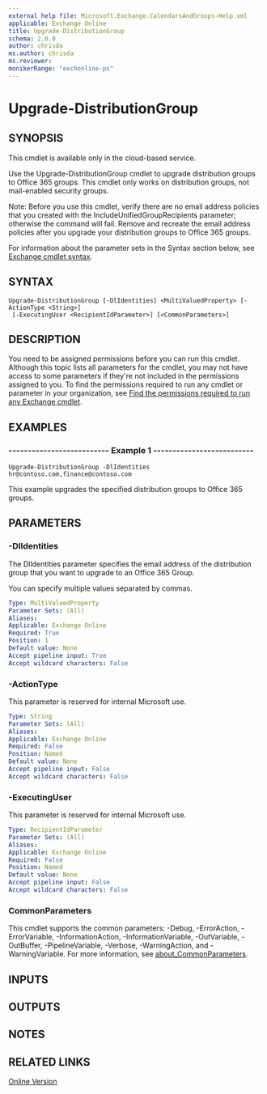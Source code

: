 ```yaml
---
external help file: Microsoft.Exchange.CalendarsAndGroups-Help.xml
applicable: Exchange Online
title: Upgrade-DistributionGroup
schema: 2.0.0
author: chrisda
ms.author: chrisda
ms.reviewer:
monikerRange: "exchonline-ps"
---
```


# Upgrade-DistributionGroup

## SYNOPSIS
This cmdlet is available only in the cloud-based service.

Use the Upgrade-DistributionGroup cmdlet to upgrade distribution groups to Office 365 groups. This cmdlet only works on distribution groups, not mail-enabled security groups.

Note: Before you use this cmdlet, verify there are no email address policies that you created with the IncludeUnifiedGroupRecipients parameter; otherwise the command will fail. Remove and recreate the email address policies after you upgrade your distribution groups to Office 365 groups.

For information about the parameter sets in the Syntax section below, see [Exchange cmdlet syntax](https://docs.microsoft.com/powershell/exchange/exchange-server/exchange-cmdlet-syntax).

## SYNTAX

```
Upgrade-DistributionGroup [-DlIdentities] <MultiValuedProperty> [-ActionType <String>]
 [-ExecutingUser <RecipientIdParameter>] [<CommonParameters>]
```

## DESCRIPTION
You need to be assigned permissions before you can run this cmdlet. Although this topic lists all parameters for the cmdlet, you may not have access to some parameters if they're not included in the permissions assigned to you. To find the permissions required to run any cmdlet or parameter in your organization, see [Find the permissions required to run any Exchange cmdlet](https://docs.microsoft.com/powershell/exchange/exchange-server/find-exchange-cmdlet-permissions).

## EXAMPLES

### -------------------------- Example 1 --------------------------
```
Upgrade-DistributionGroup -DlIdentities hr@contoso.com,finance@contoso.com
```

This example upgrades the specified distribution groups to Office 365 groups.

## PARAMETERS

### -DlIdentities
The DlIdentities parameter specifies the email address of the distribution group that you want to upgrade to an Office 365 Group.

You can specify multiple values separated by commas.

```yaml
Type: MultiValuedProperty
Parameter Sets: (All)
Aliases:
Applicable: Exchange Online
Required: True
Position: 1
Default value: None
Accept pipeline input: True
Accept wildcard characters: False
```

### -ActionType
This parameter is reserved for internal Microsoft use.

```yaml
Type: String
Parameter Sets: (All)
Aliases:
Applicable: Exchange Online
Required: False
Position: Named
Default value: None
Accept pipeline input: False
Accept wildcard characters: False
```

### -ExecutingUser
This parameter is reserved for internal Microsoft use.

```yaml
Type: RecipientIdParameter
Parameter Sets: (All)
Aliases:
Applicable: Exchange Online
Required: False
Position: Named
Default value: None
Accept pipeline input: False
Accept wildcard characters: False
```

### CommonParameters
This cmdlet supports the common parameters: -Debug, -ErrorAction, -ErrorVariable, -InformationAction, -InformationVariable, -OutVariable, -OutBuffer, -PipelineVariable, -Verbose, -WarningAction, and -WarningVariable. For more information, see [about_CommonParameters](https://go.microsoft.com/fwlink/p/?LinkID=113216).

## INPUTS

###  

## OUTPUTS

###  

## NOTES

## RELATED LINKS

[Online Version](https://technet.microsoft.com/library/5a220f26-585d-4aa7-812d-9fbcd29979ab.aspx)
